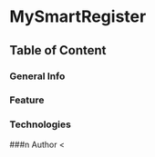 # MySmartRegister
## Table of Content
### General Info
### Feature
### Technologies
###n Author
&lt;
